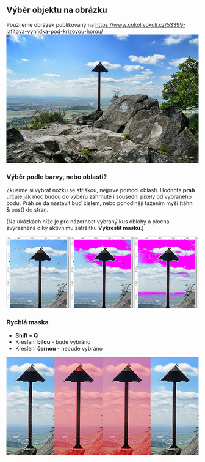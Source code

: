 ## Výběr objektu na obrázku

Použijeme obrázek publikovaný na 
https://www.cokolivokoli.cz/53399-lafitova-vyhlidka-pod-krizovou-horou/
![originální obrázek](static/dsc_3855.jpg)


### Výběr podle barvy, nebo oblasti?
Zkusíme si vybrat nožku se stříškou, nejprve pomocí oblasti. Hodnota **práh** určuje jak moc budou do výběru zahrnuté i sousední pixely od vybraného bodu.
Práh se dá nastavit buď číslem, nebo pohodlněji tažením myši (táhni & pusť) do stran.

(Na ukázkách níže je pro názornost vybraný kus oblohy a plocha zvýrazněná díky aktivnímu zatržítku **Vykreslit masku**.)

![změna hodnoty prahu](static/select-by-area-threshold.jpg)

### Rychlá maska
* **Shift + Q**
* Kreslení **bílou** - bude vybráno
* Kreslení **černou** - nebude vybráno

![rychlá maska](static/quick-mask.jpg)
